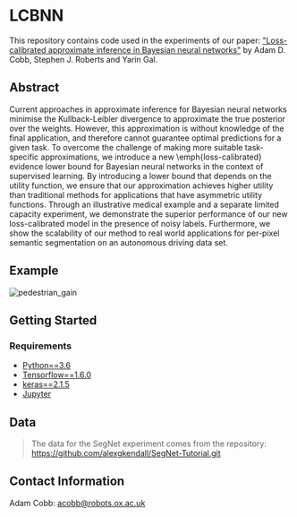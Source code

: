 # LCBNN

This repository contains code used in the experiments of our paper: ["Loss-calibrated approximate inference in Bayesian neural networks"](https://arxiv.org/abs/1805.03901) by Adam D. Cobb, Stephen J. Roberts and Yarin Gal.

## Abstract 
Current approaches in approximate inference for Bayesian neural networks minimise the Kullback-Leibler divergence to approximate the true posterior over the weights. However, this approximation is without knowledge of the final application, and therefore cannot guarantee optimal predictions for a given task. 
To overcome the challenge of making more suitable task-specific approximations, we introduce a new \emph{loss-calibrated} evidence lower bound for Bayesian neural networks in the context of supervised learning. By introducing a lower bound that depends on the utility function, we ensure that our approximation achieves higher utility than traditional methods for applications that have asymmetric utility functions. 
Through an illustrative medical example and a separate limited capacity experiment, we demonstrate the superior performance of our new loss-calibrated model in the presence of noisy labels. Furthermore, we show the scalability of our method to real world applications for per-pixel semantic segmentation on an autonomous driving data set.


## Example

![pedestrian_gain](https://github.com/AdamCobb/LCBNN-TEST/blob/master/models/segnet/exp4_150_epoch/plots/gain_ped_1.png)

## Getting Started

### Requirements
- [Python==3.6](https://www.python.org/getit/)
- [Tensorflow==1.6.0](https://www.tensorflow.org/)
- [keras==2.1.5](https://github.com/keras-team/keras/releases)
- [Jupyter](http://jupyter.org)

## Data
> The data for the SegNet experiment comes from the repository: https://github.com/alexgkendall/SegNet-Tutorial.git

## Contact Information
Adam Cobb: acobb@robots.ox.ac.uk

